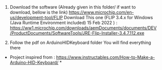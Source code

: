 1. Download the software (Already given in this folder/ if want to download, bellow is the link)
    https://www.microchip.com/en-us/development-tool/FLIP
        Download This one (FLIP 3.4.x for Windows (Java Runtime Environment included) 15 Feb 2022 ) : https://ww1.microchip.com/downloads/aemDocuments/documents/DEV/ProductDocuments/SoftwareTools/JRE-Flip-Installer-3.4.7.112.exe

2. Follow the pdf on ArduinoHIDKeyboard folder You will find everything there

 * Project inspired from : https://www.instructables.com/How-to-Make-a-Arduino-HID-Keyboard/ *
